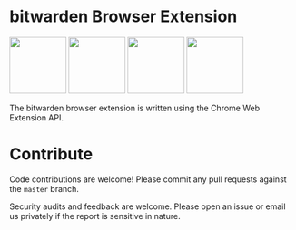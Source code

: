 # bitwarden Browser Extension

<a href="#" target="_blank"><img src="http://imgur.com/edRU9B3.png" width="100" height="100"></a> <a href="#" target="_blank"><img src="http://imgur.com/JXP9jir.png" width="100" height="100"></a> <a href="#" target="_blank"><img src="http://imgur.com/YlINxBH.png" width="100" height="100"></a> <a href="#" target="_blank"><img src="http://imgur.com/nSJ9htU.png" width="100" height="100"></a>

The bitwarden browser extension is written using the Chrome Web Extension API.

# Contribute

Code contributions are welcome! Please commit any pull requests against the `master` branch.

Security audits and feedback are welcome. Please open an issue or email us privately if the report is sensitive in nature.
